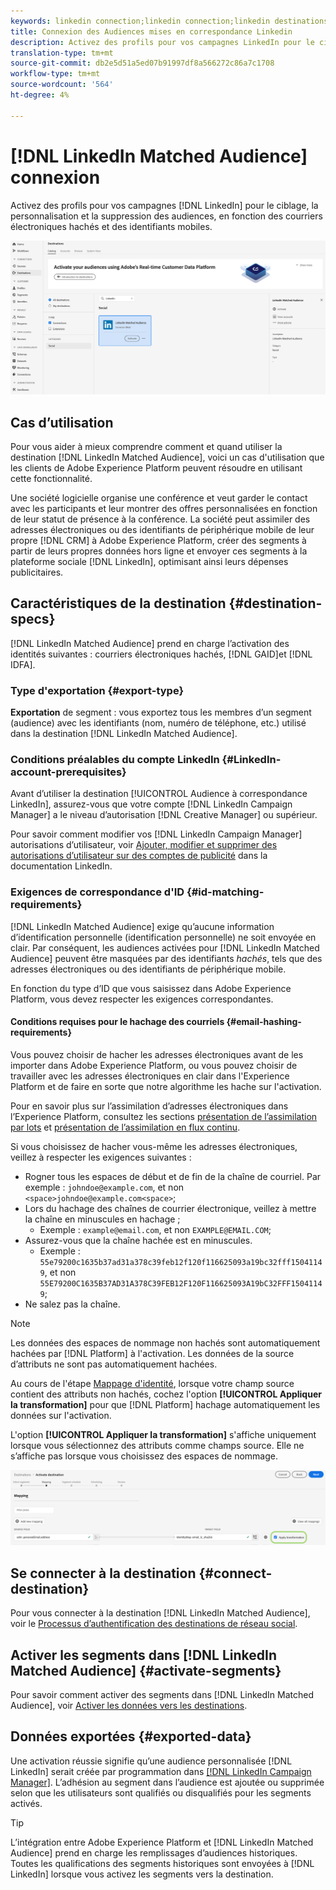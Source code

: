 ```yaml
---
keywords: linkedin connection;linkedin connection;linkedin destinations;linkedin;
title: Connexion des Audiences mises en correspondance Linkedin
description: Activez des profils pour vos campagnes LinkedIn pour le ciblage, la personnalisation et la suppression des audiences, en fonction des courriers électroniques hachés.
translation-type: tm+mt
source-git-commit: db2e5d51a5ed07b91997df8a566272c86a7c1708
workflow-type: tm+mt
source-wordcount: '564'
ht-degree: 4%

---
```



# [!DNL LinkedIn Matched Audience] connexion

Activez des profils pour vos campagnes [!DNL LinkedIn] pour le ciblage, la personnalisation et la suppression des audiences, en fonction des courriers électroniques hachés et des identifiants mobiles.

![Destination LinkedIn dans l’interface utilisateur Adobe Experience Platform](../../assets/catalog/social/linkedin/catalog.png)

## Cas d’utilisation

Pour vous aider à mieux comprendre comment et quand utiliser la destination [!DNL LinkedIn Matched Audience], voici un cas d&#39;utilisation que les clients de Adobe Experience Platform peuvent résoudre en utilisant cette fonctionnalité.

Une société logicielle organise une conférence et veut garder le contact avec les participants et leur montrer des offres personnalisées en fonction de leur statut de présence à la conférence. La société peut assimiler des adresses électroniques ou des identifiants de périphérique mobile de leur propre [!DNL CRM] à Adobe Experience Platform, créer des segments à partir de leurs propres données hors ligne et envoyer ces segments à la plateforme sociale [!DNL LinkedIn], optimisant ainsi leurs dépenses publicitaires.

## Caractéristiques de la destination {#destination-specs}

[!DNL LinkedIn Matched Audience] prend en charge l’activation des identités suivantes : courriers électroniques hachés,  [!DNL GAID]et  [!DNL IDFA].

### Type d&#39;exportation {#export-type}

**Exportation**  de segment : vous exportez tous les membres d’un segment (audience) avec les identifiants (nom, numéro de téléphone, etc.) utilisé dans la destination [!DNL LinkedIn Matched Audience].

### Conditions préalables du compte LinkedIn {#LinkedIn-account-prerequisites}

Avant d’utiliser la destination [!UICONTROL Audience à correspondance LinkedIn], assurez-vous que votre compte [!DNL LinkedIn Campaign Manager] a le niveau d’autorisation [!DNL Creative Manager] ou supérieur.

Pour savoir comment modifier vos [!DNL LinkedIn Campaign Manager] autorisations d’utilisateur, voir [Ajouter, modifier et supprimer des autorisations d’utilisateur sur des comptes de publicité](https://www.linkedin.com/help/lms/answer/5753) dans la documentation LinkedIn.

### Exigences de correspondance d&#39;ID {#id-matching-requirements}

[!DNL LinkedIn Matched Audience] exige qu’aucune information d’identification personnelle (identification personnelle) ne soit envoyée en clair. Par conséquent, les audiences activées pour [!DNL LinkedIn Matched Audience] peuvent être masquées par des identifiants *hachés*, tels que des adresses électroniques ou des identifiants de périphérique mobile.

En fonction du type d’ID que vous saisissez dans Adobe Experience Platform, vous devez respecter les exigences correspondantes.

#### Conditions requises pour le hachage des courriels {#email-hashing-requirements}

Vous pouvez choisir de hacher les adresses électroniques avant de les importer dans Adobe Experience Platform, ou vous pouvez choisir de travailler avec les adresses électroniques en clair dans l&#39;Experience Platform et de faire en sorte que notre algorithme les hache sur l&#39;activation.

Pour en savoir plus sur l’assimilation d’adresses électroniques dans l’Experience Platform, consultez les sections [présentation de l’assimilation par lots](/help/ingestion/batch-ingestion/overview.md) et [présentation de l’assimilation en flux continu](/help/ingestion/streaming-ingestion/overview.md).

Si vous choisissez de hacher vous-même les adresses électroniques, veillez à respecter les exigences suivantes :

- Rogner tous les espaces de début et de fin de la chaîne de courriel. Par exemple : `johndoe@example.com`, et non `<space>johndoe@example.com<space>`;
- Lors du hachage des chaînes de courrier électronique, veillez à mettre la chaîne en minuscules en hachage ;
   - Exemple : `example@email.com`, et non `EXAMPLE@EMAIL.COM`;
- Assurez-vous que la chaîne hachée est en minuscules.
   - Exemple : `55e79200c1635b37ad31a378c39feb12f120f116625093a19bc32fff15041149`, et non `55E79200C1635B37AD31A378C39FEB12F120F116625093A19bC32FFF15041149`;
- Ne salez pas la chaîne.

>[!NOTE]
>
>Les données des espaces de nommage non hachés sont automatiquement hachées par [!DNL Platform] à l&#39;activation.
> Les données de la source d’attributs ne sont pas automatiquement hachées.
> 
> Au cours de l&#39;étape [Mappage d&#39;identité](../../ui/activate-destinations.md#identity-mapping), lorsque votre champ source contient des attributs non hachés, cochez l&#39;option **[!UICONTROL Appliquer la transformation]** pour que [!DNL Platform] hachage automatiquement les données sur l&#39;activation.
> 
> L&#39;option **[!UICONTROL Appliquer la transformation]** s&#39;affiche uniquement lorsque vous sélectionnez des attributs comme champs source. Elle ne s’affiche pas lorsque vous choisissez des espaces de nommage.

![Transformation du mappage des identités](../../assets/ui/activate-destinations/identity-mapping-transformation.png)

## Se connecter à la destination {#connect-destination}

Pour vous connecter à la destination [!DNL LinkedIn Matched Audience], voir le [Processus d’authentification des destinations de réseau social](./workflow.md).

## Activer les segments dans [!DNL LinkedIn Matched Audience] {#activate-segments}

Pour savoir comment activer des segments dans [!DNL LinkedIn Matched Audience], voir [Activer les données vers les destinations](../../ui/activate-destinations.md).

## Données exportées {#exported-data}

Une activation réussie signifie qu’une audience personnalisée [!DNL LinkedIn] serait créée par programmation dans [[!DNL LinkedIn Campaign Manager]](https://www.linkedin.com/campaignmanager/login). L’adhésion au segment dans l’audience est ajoutée ou supprimée selon que les utilisateurs sont qualifiés ou disqualifiés pour les segments activés.

>[!TIP]
>
>L’intégration entre Adobe Experience Platform et [!DNL LinkedIn Matched Audience] prend en charge les remplissages d’audiences historiques. Toutes les qualifications des segments historiques sont envoyées à [!DNL LinkedIn] lorsque vous activez les segments vers la destination.
